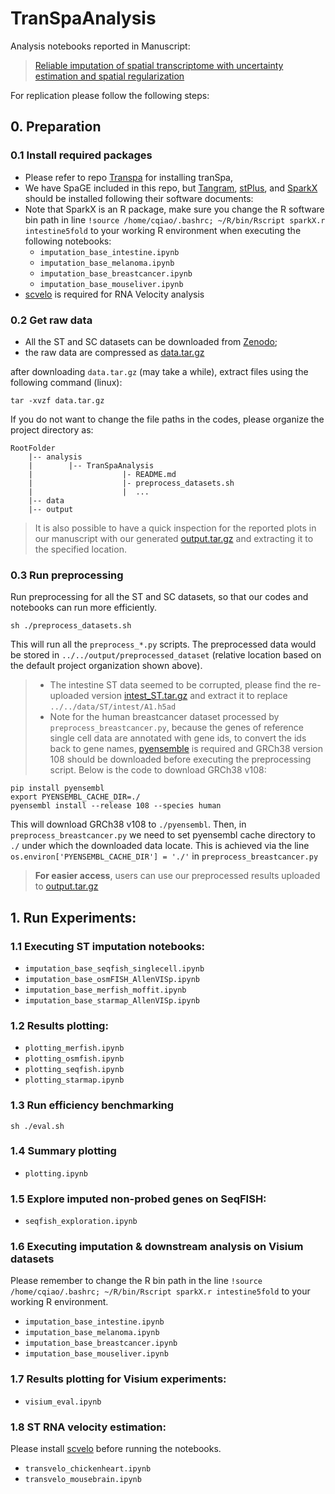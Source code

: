 # TranSpaAnalysis
Analysis notebooks reported in Manuscript: 
>[Reliable imputation of spatial transcriptome with uncertainty estimation and spatial regularization](https://www.biorxiv.org/content/10.1101/2023.01.20.524992v2)

For replication please follow the following steps:

## 0. Preparation

### 0.1 Install required packages

- Please refer to repo [Transpa](https://github.com/qiaochen/tranSpa/tree/main) for installing tranSpa,
- We have SpaGE included in this repo, but [Tangram](https://github.com/broadinstitute/Tangram), [stPlus](https://github.com/xy-chen16/stPlus), and [SparkX](https://xzhoulab.github.io/SPARK/04_installation/) should be installed following their software documents:
- Note that SparkX is an R package, make sure you change the R software bin path in line `!source /home/cqiao/.bashrc; ~/R/bin/Rscript sparkX.r intestine5fold` to your working R environment when executing the following notebooks:
    - `imputation_base_intestine.ipynb`
    - `imputation_base_melanoma.ipynb`
    - `imputation_base_breastcancer.ipynb`
    - `imputation_base_mouseliver.ipynb`
- [scvelo](https://scvelo.readthedocs.io/en/stable/installation/) is required for RNA Velocity analysis

### 0.2 Get raw data

- All the ST and SC datasets can be downloaded from [Zenodo](https://zenodo.org/record/8172197); 
- the raw data are compressed as [data.tar.gz](https://zenodo.org/record/8172197/files/data.tar.gz?download=1)

after downloading `data.tar.gz` (may take a while), extract files using the following command (linux):

```
tar -xvzf data.tar.gz
```

If you do not want to change the file paths in the codes, please organize the project directory as:

```
RootFolder
    |-- analysis
    |        |-- TranSpaAnalysis
    |                    |- README.md
    |                    |- preprocess_datasets.sh
    |                    |  ... 
    |-- data
    |-- output            
```

>It is also possible to have a quick inspection for the reported plots in our manuscript with our generated [output.tar.gz](https://zenodo.org/record/8172197/files/output.tar.gz?download=1) and extracting it to the specified location.

### 0.3 Run preprocessing

Run preprocessing for all the ST and SC datasets, so that our codes and notebooks can run more efficiently. 

```
sh ./preprocess_datasets.sh
```

This will run all the `preprocess_*.py` scripts. The preprocessed data would be stored in `../../output/preprocessed_dataset` (relative location based on the default project organization shown above).

>* The intestine ST data seemed to be corrupted, please find the re-uploaded version [intest_ST.tar.gz](https://zenodo.org/record/8214466/files/intest_ST.tar.gz?download=1) and extract it to replace `../../data/ST/intest/A1.h5ad`
>* Note for the human breastcancer dataset processed by `preprocess_breastcancer.py`, because the genes of reference single cell data are annotated with gene ids, to convert the ids back to gene names, [pyensemble](https://github.com/openvax/pyensembl) is required and GRCh38 version 108 should be downloaded before executing the preprocessing script. Below is the code to download GRCh38 v108:
```
pip install pyensembl
export PYENSEMBL_CACHE_DIR=./
pyensembl install --release 108 --species human
```
This will download GRCh38 v108 to `./pyensembl`. Then, in `preprocess_breastcancer.py` we need to set pyensembl cache directory to `./`  under which the downloaded data locate. This is achieved via the line `os.environ['PYENSEMBL_CACHE_DIR'] = './'` in `preprocess_breastcancer.py`


> __For easier access__, users can use our preprocessed results uploaded to [output.tar.gz](https://zenodo.org/record/8172197/files/output.tar.gz?download=1)

## 1. Run Experiments:

### 1.1 Executing ST imputation notebooks:
- `imputation_base_seqfish_singlecell.ipynb`
- `imputation_base_osmFISH_AllenVISp.ipynb`
- `imputation_base_merfish_moffit.ipynb`
- `imputation_base_starmap_AllenVISp.ipynb`

### 1.2 Results plotting:
- `plotting_merfish.ipynb`
- `plotting_osmfish.ipynb`
- `plotting_seqfish.ipynb`
- `plotting_starmap.ipynb`

### 1.3 Run efficiency benchmarking
```
sh ./eval.sh
```

### 1.4 Summary plotting
- `plotting.ipynb`

### 1.5 Explore imputed non-probed genes on SeqFISH:
- `seqfish_exploration.ipynb`

### 1.6 Executing imputation & downstream analysis on Visium datasets
Please remember to change the R bin path in the line `!source /home/cqiao/.bashrc; ~/R/bin/Rscript sparkX.r intestine5fold` to your working R environment.

- `imputation_base_intestine.ipynb`
- `imputation_base_melanoma.ipynb`
- `imputation_base_breastcancer.ipynb`
- `imputation_base_mouseliver.ipynb`

### 1.7 Results plotting for Visium experiments:
- `visium_eval.ipynb`

### 1.8 ST RNA velocity estimation:
Please install [scvelo](https://scvelo.readthedocs.io/en/stable/installation/) before running the notebooks.

- `transvelo_chickenheart.ipynb`
- `transvelo_mousebrain.ipynb`






